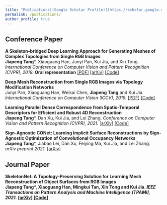 ```yaml
---
title: "Publications[(Google Scholar Profile)](https://scholar.google.com/citations?user=llkY7TEAAAAJ&hl=zh-CN)"
permalink: /publications/
author_profile: true
---
```


## Conference Paper

<b>A Skeleton-bridged Deep Learning Approach for Generating Meshes
of Complex Topologies from Single RGB Images</b> <br> <b>Jiapeng Tang</b>\*, Xiaoguang Han, Junyi Pan, Kui Jia, and Xin Tong. <i>International Conference on Computer Vision and Pattern Recognition (CVPR), 2019.</i> <b>Oral representation</b> [[PDF]](https://openaccess.thecvf.com/content_CVPR_2019/papers/Tang_A_Skeleton-Bridged_Deep_Learning_Approach_for_Generating_Meshes_of_Complex_CVPR_2019_paper.pdf) [[arXiv]](https://arxiv.org/abs/1903.04704) [[Code]](https://github.com/tangjiapeng/SkeletonBridgeRecon)

<b>Deep Mesh Reconstruction from Single RGB Images
via Topology Modification Networks</b> <br> Junyi Pan, Xiaoguang Han, Weikai Chen, <b>Jiapeng Tang</b> and Kui Jia. <i>International Conference on Computer Vision (ICCV), 2019.</i> [[PDF]](https://openaccess.thecvf.com/content_ICCV_2019/papers/Pan_Deep_Mesh_Reconstruction_From_Single_RGB_Images_via_Topology_Modification_ICCV_2019_paper.pdf) [[Code]](https://github.com/jnypan/TMNet)

<b>Learning Parallel Dense Correspondence from Spatio-Temporal Descriptors
for Efficient and Robust 4D Reconstruction</b> <br> <b>Jiapeng Tang</b>\*, Dan Xu, Kui Jia, and Lei Zhang. <i>Conference on Computer Vision and Pattern Recognition (CVPR), 2021.</i> [[arXiv]]((https://arxiv.org/pdf/2103.16341.pdf)) [[Code]](https://github.com/tangjiapeng/LPDC-Net)

<b>Sign-Agnostic CONet: Learning Implicit Surface Reconstructions by Sign-Agnostic Optimization of Convolutional Occupancy Networks</b> <br> <b>Jiapeng Tang</b>\*, Jiabao Lei, Dan Xu, Feiying Ma, Kui Jia, and Lei Zhang. <i>arXiv preprint 2021.</i> [[arXiv]](https://arxiv.org/abs/2105.03582)

## Journal Paper

<b>SkeletonNet: A Topology-Preserving Solution for Learning Mesh Reconstruction of Object Surfaces from RGB Images<b> <br> <b>Jiapeng Tang</b>\*, Xiaoguang Han, Mingkui Tan, Xin Tong and Kui Jia. <i> IEEE Transactions on Pattern Analysis and Machine Intelligence (TPAMI), 2021.</i> [[arXiv]](https://arxiv.org/pdf/2008.05742.pdf) [[Code]](https://github.com/tangjiapeng/SkeletonNet)

